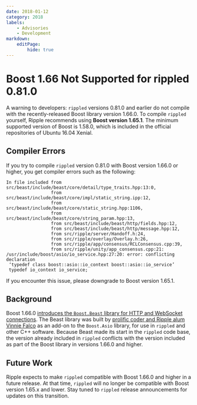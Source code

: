 ```yaml
---
date: 2018-01-12
category: 2018
labels:
    - Advisories
    - Development
markdown:
    editPage:
        hide: true
---
```

# Boost 1.66 Not Supported for rippled 0.81.0

A warning to developers: `rippled` versions 0.81.0 and earlier do not compile with the recently-released Boost library version 1.66.0. To compile `rippled` yourself, Ripple recommends using **Boost version 1.65.1**. The minimum supported version of Boost is 1.58.0, which is included in the official repositories of Ubuntu 16.04 Xenial.

## Compiler Errors

If you try to compile `rippled` version 0.81.0 with Boost version 1.66.0 or higher, you get compiler errors such as the following:

```
In file included from src/beast/include/beast/core/detail/type_traits.hpp:13:0,
                 from src/beast/include/beast/core/impl/static_string.ipp:12,
                 from src/beast/include/beast/core/static_string.hpp:1106,
                 from src/beast/include/beast/core/string_param.hpp:13,
                 from src/beast/include/beast/http/fields.hpp:12,
                 from src/beast/include/beast/http/message.hpp:12,
                 from src/ripple/server/Handoff.h:24,
                 from src/ripple/overlay/Overlay.h:26,
                 from src/ripple/app/consensus/RCLConsensus.cpp:39,
                 from src/ripple/unity/app_consensus.cpp:21:
/usr/include/boost/asio/io_service.hpp:27:20: error: conflicting declaration
 ‘typedef class boost::asio::io_context boost::asio::io_service’
 typedef io_context io_service;
```

If you encounter this issue, please downgrade to Boost version 1.65.1.

## Background

Boost 1.66.0 [introduces the `Boost.Beast` library for HTTP and WebSocket connections](http://www.boost.org/doc/libs/1_66_0/libs/beast/doc/html/beast/introduction.html). The Beast library was built by [prolific coder and Ripple alum Vinnie Falco](https://github.com/vinniefalco) as an add-on to the `Boost.Asio` library, for use in `rippled` and other C++ software. Because Beast made its start in the `rippled` code base, the version already included in `rippled` conflicts with the version included as part of the Boost library in versions 1.66.0 and higher.

## Future Work

Ripple expects to make `rippled` compatible with Boost 1.66.0 and higher in a future release. At that time, `rippled` will no longer be compatible with Boost version 1.65.x and lower. Stay tuned to `rippled` release announcements for updates on this transition.
